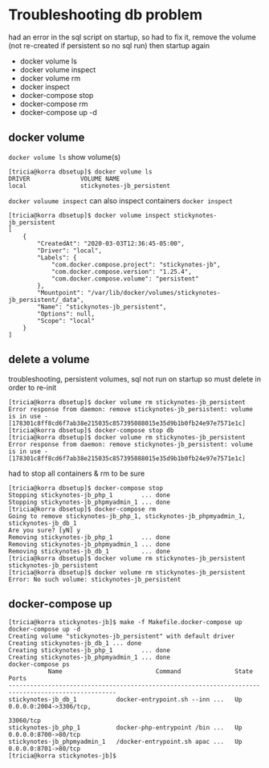 # Troubleshooting db problem
had an error in the sql script on startup, so had to fix it, remove the volume (not re-created if persistent so no sql run)  then startup again
* docker volume ls
* docker volume inspect
* docker volume rm 
* docker inspect
* docker-compose stop
* docker-compose rm
* docker-compose up -d
## docker volume
`docker volume ls` show volume(s)
```
[tricia@korra dbsetup]$ docker volume ls
DRIVER              VOLUME NAME
local               stickynotes-jb_persistent
```
`docker voluume inspect` can also inspect containers `docker inspect`
```
[tricia@korra dbsetup]$ docker volume inspect stickynotes-jb_persistent
[
    {
        "CreatedAt": "2020-03-03T12:36:45-05:00",
        "Driver": "local",
        "Labels": {
            "com.docker.compose.project": "stickynotes-jb",
            "com.docker.compose.version": "1.25.4",
            "com.docker.compose.volume": "persistent"
        },
        "Mountpoint": "/var/lib/docker/volumes/stickynotes-jb_persistent/_data",
        "Name": "stickynotes-jb_persistent",
        "Options": null,
        "Scope": "local"
    }
]
```
## delete a volume
troubleshooting, persistent volumes, sql not run on startup so must delete in order
to re-init
```
[tricia@korra dbsetup]$ docker volume rm stickynotes-jb_persistent
Error response from daemon: remove stickynotes-jb_persistent: volume is in use - [178301c8ff8cd6f7ab38e215035c857395088015e35d9b1b0fb24e97e7571e1c]
[tricia@korra dbsetup]$ docker-compose stop db
[tricia@korra dbsetup]$ docker volume rm stickynotes-jb_persistent
Error response from daemon: remove stickynotes-jb_persistent: volume is in use - [178301c8ff8cd6f7ab38e215035c857395088015e35d9b1b0fb24e97e7571e1c]
```
had to stop all containers & rm to be sure
```
[tricia@korra dbsetup]$ docker-compose stop
Stopping stickynotes-jb_php_1        ... done
Stopping stickynotes-jb_phpmyadmin_1 ... done
[tricia@korra dbsetup]$ docker-compose rm
Going to remove stickynotes-jb_php_1, stickynotes-jb_phpmyadmin_1, stickynotes-jb_db_1
Are you sure? [yN] y
Removing stickynotes-jb_php_1        ... done
Removing stickynotes-jb_phpmyadmin_1 ... done
Removing stickynotes-jb_db_1         ... done
[tricia@korra dbsetup]$ docker volume rm stickynotes-jb_persistent
stickynotes-jb_persistent
[tricia@korra dbsetup]$ docker volume rm stickynotes-jb_persistent
Error: No such volume: stickynotes-jb_persistent
```
## docker-compose up
```
[tricia@korra stickynotes-jb]$ make -f Makefile.docker-compose up
docker-compose up -d
Creating volume "stickynotes-jb_persistent" with default driver
Creating stickynotes-jb_db_1 ... done
Creating stickynotes-jb_php_1        ... done
Creating stickynotes-jb_phpmyadmin_1 ... done
docker-compose ps
           Name                          Command               State               Ports
----------------------------------------------------------------------------------------------------
stickynotes-jb_db_1           docker-entrypoint.sh --inn ...   Up      0.0.0.0:2004->3306/tcp,
                                                                       33060/tcp
stickynotes-jb_php_1          docker-php-entrypoint /bin ...   Up      0.0.0.0:8700->80/tcp
stickynotes-jb_phpmyadmin_1   /docker-entrypoint.sh apac ...   Up      0.0.0.0:8701->80/tcp
[tricia@korra stickynotes-jb]$
```

